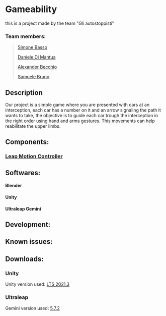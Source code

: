 # Gameability
this is a project made by the team "Gli autostoppisti"

### Team members:
> [Simone Basso](https://github.com/clbsimone)
> 
> [Daniele Di Mantua](https://github.com/1Danielozen1)
> 
> [Alexander Becchio](https://github.com/SirAlexanderTheFourth)
> 
> [Samuele Bruno](https://github.com/SamueleBruno)


## Description
Our project is a simple game where you are presented with cars at an interception, each car has a number on it and an arrow signaling the path it wants to take, the objective is to guide each car trough the interception in the right order using hand and arms gestures.
This movements can help reabilitate the upper limbs.

## Components:
### [Leap Motion Controller](https://www.ultraleap.com/product/leap-motion-controller/)

## Softwares:
#### Blender
#### Unity
#### Ultraleap Gemini

## Development:

## Known issues:

## Downloads:
### Unity
Unity version used: [LTS 2021.3](https://download.unity3d.com/download_unity/1b156197d683/Windows64EditorInstaller/UnitySetup64-2021.3.21f1.exe)

### Ultraleap
Gemini version used: [5.7.2](https://www2.leapmotion.com/downloads/gemini/v5.7.2)

